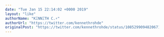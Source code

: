 ```yaml
---
date: "Tue Jan 15 22:14:02 +0000 2019"
layout: "like"
authorName: "KΞNNΞTH C.⚡"
authorUrl: "https://twitter.com/kennethrohde"
originalPost: "https://twitter.com/kennethrohde/status/1085299094820671489"
---
```

